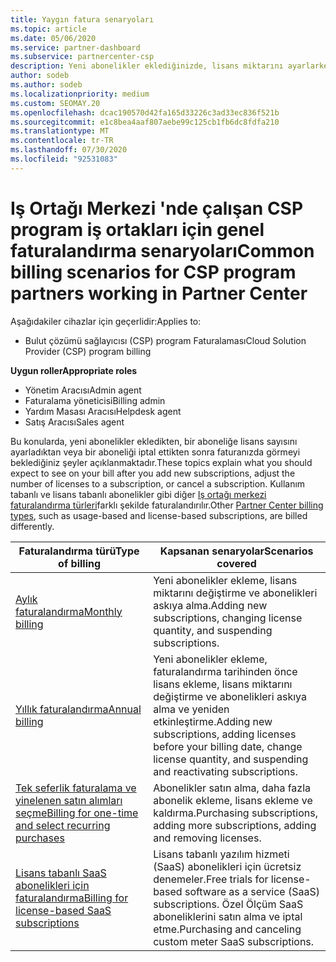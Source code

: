 ```yaml
---
title: Yaygın fatura senaryoları
ms.topic: article
ms.date: 05/06/2020
ms.service: partner-dashboard
ms.subservice: partnercenter-csp
description: Yeni abonelikler eklediğinizde, lisans miktarını ayarlarken veya bir aboneliği iptal ettiğinizde faturalandırmayı keşfedebilirsiniz. Kullanım tabanlı ve lisans tabanlı aboneliklerin nasıl farklı olduğunu görün.
author: sodeb
ms.author: sodeb
ms.localizationpriority: medium
ms.custom: SEOMAY.20
ms.openlocfilehash: dcac190570d42fa165d33226c3ad33ec836f521b
ms.sourcegitcommit: e1c8bea4aaf807aebe99c125cb1fb6dc8fdfa210
ms.translationtype: MT
ms.contentlocale: tr-TR
ms.lasthandoff: 07/30/2020
ms.locfileid: "92531083"
---
```

# <a name="common-billing-scenarios-for-csp-program-partners-working-in-partner-center"></a><span data-ttu-id="49f36-104">Iş Ortağı Merkezi 'nde çalışan CSP program iş ortakları için genel faturalandırma senaryoları</span><span class="sxs-lookup"><span data-stu-id="49f36-104">Common billing scenarios for CSP program partners working in Partner Center</span></span>

<span data-ttu-id="49f36-105">Aşağıdakiler cihazlar için geçerlidir:</span><span class="sxs-lookup"><span data-stu-id="49f36-105">Applies to:</span></span>

- <span data-ttu-id="49f36-106">Bulut çözümü sağlayıcısı (CSP) program Faturalaması</span><span class="sxs-lookup"><span data-stu-id="49f36-106">Cloud Solution Provider (CSP) program billing</span></span>

<span data-ttu-id="49f36-107">**Uygun roller**</span><span class="sxs-lookup"><span data-stu-id="49f36-107">**Appropriate roles**</span></span>

- <span data-ttu-id="49f36-108">Yönetim Aracısı</span><span class="sxs-lookup"><span data-stu-id="49f36-108">Admin agent</span></span>
- <span data-ttu-id="49f36-109">Faturalama yöneticisi</span><span class="sxs-lookup"><span data-stu-id="49f36-109">Billing admin</span></span>
- <span data-ttu-id="49f36-110">Yardım Masası Aracısı</span><span class="sxs-lookup"><span data-stu-id="49f36-110">Helpdesk agent</span></span>
- <span data-ttu-id="49f36-111">Satış Aracısı</span><span class="sxs-lookup"><span data-stu-id="49f36-111">Sales agent</span></span>

<span data-ttu-id="49f36-112">Bu konularda, yeni abonelikler ekledikten, bir aboneliğe lisans sayısını ayarladıktan veya bir aboneliği iptal ettikten sonra faturanızda görmeyi beklediğiniz şeyler açıklanmaktadır.</span><span class="sxs-lookup"><span data-stu-id="49f36-112">These topics explain what you should expect to see on your bill after you add new subscriptions, adjust the number of licenses to a subscription, or cancel a subscription.</span></span> <span data-ttu-id="49f36-113">Kullanım tabanlı ve lisans tabanlı abonelikler gibi diğer [Iş ortağı merkezi faturalandırma türleri](billing-different-types.md)farklı şekilde faturalandırılır.</span><span class="sxs-lookup"><span data-stu-id="49f36-113">Other [Partner Center billing types](billing-different-types.md), such as usage-based and license-based subscriptions, are billed differently.</span></span>

| <span data-ttu-id="49f36-114">Faturalandırma türü</span><span class="sxs-lookup"><span data-stu-id="49f36-114">Type of billing</span></span> | <span data-ttu-id="49f36-115">Kapsanan senaryolar</span><span class="sxs-lookup"><span data-stu-id="49f36-115">Scenarios covered</span></span> |
| --------------- | ----------------- |
| [<span data-ttu-id="49f36-116">Aylık faturalandırma</span><span class="sxs-lookup"><span data-stu-id="49f36-116">Monthly billing</span></span>](common-billing-scenarios-monthly.md) | <span data-ttu-id="49f36-117">Yeni abonelikler ekleme, lisans miktarını değiştirme ve abonelikleri askıya alma.</span><span class="sxs-lookup"><span data-stu-id="49f36-117">Adding new subscriptions, changing license quantity, and suspending subscriptions.</span></span> |
| [<span data-ttu-id="49f36-118">Yıllık faturalandırma</span><span class="sxs-lookup"><span data-stu-id="49f36-118">Annual billing</span></span>](common-billing-scenarios-annual.md) | <span data-ttu-id="49f36-119">Yeni abonelikler ekleme, faturalandırma tarihinden önce lisans ekleme, lisans miktarını değiştirme ve abonelikleri askıya alma ve yeniden etkinleştirme.</span><span class="sxs-lookup"><span data-stu-id="49f36-119">Adding new subscriptions, adding licenses before your billing date, change license quantity, and suspending and reactivating subscriptions.</span></span> |
| [<span data-ttu-id="49f36-120">Tek seferlik faturalama ve yinelenen satın alımları seçme</span><span class="sxs-lookup"><span data-stu-id="49f36-120">Billing for one-time and select recurring purchases</span></span>](common-billing-scenarios-onetime-recurring.md) | <span data-ttu-id="49f36-121">Abonelikler satın alma, daha fazla abonelik ekleme, lisans ekleme ve kaldırma.</span><span class="sxs-lookup"><span data-stu-id="49f36-121">Purchasing subscriptions, adding more subscriptions, adding and removing licenses.</span></span> |
| [<span data-ttu-id="49f36-122">Lisans tabanlı SaaS abonelikleri için faturalandırma</span><span class="sxs-lookup"><span data-stu-id="49f36-122">Billing for license-based SaaS subscriptions</span></span>](common-billing-scenarios-saas.md) | <span data-ttu-id="49f36-123">Lisans tabanlı yazılım hizmeti (SaaS) abonelikleri için ücretsiz denemeler.</span><span class="sxs-lookup"><span data-stu-id="49f36-123">Free trials for license-based software as a service (SaaS) subscriptions.</span></span> <span data-ttu-id="49f36-124">Özel Ölçüm SaaS aboneliklerini satın alma ve iptal etme.</span><span class="sxs-lookup"><span data-stu-id="49f36-124">Purchasing and canceling custom meter SaaS subscriptions.</span></span> |
